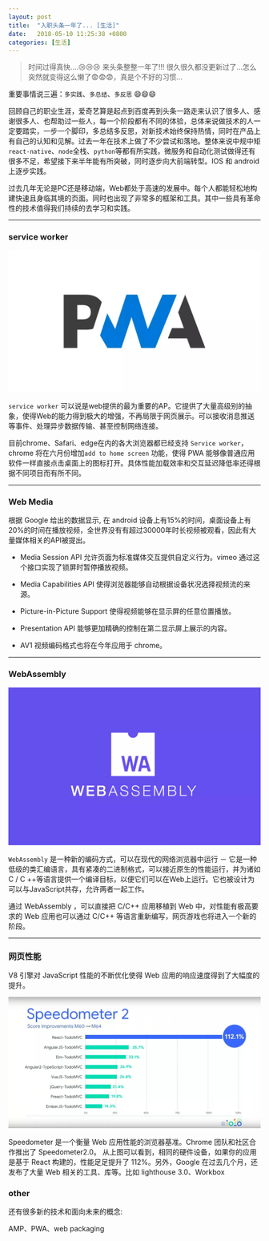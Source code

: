 ```yaml
---
layout: post
title:  "入职头条一年了... [生活]"
date:   2018-05-10 11:25:38 +0800
categories: [生活]
---
```


> 时间过得真快....😢😢😢 来头条整整一年了!!! 很久很久都没更新过了...怎么突然就变得这么懒了😨😨😨，真是个不好的习惯...

重要事情说三遍：`多实践`、`多总结`、`多反思` 😄😄😄

回顾自己的职业生涯，爱奇艺算是起点到百度再到头条一路走来认识了很多人、感谢很多人、也帮助过一些人，每一个阶段都有不同的体验，总体来说做技术的人一定要踏实，一步一个脚印，多总结多反思，对新技术始终保持热情，同时在产品上有自己的认知和见解。过去一年在技术上做了不少尝试和落地。整体来说中规中矩`react-native`、`node`全栈、`python`等都有所实践，微服务和自动化测试做得还有很多不足，希望接下来半年能有所突破，同时逐步向大前端转型。IOS 和 android 上逐步实践。



过去几年无论是PC还是移动端，Web都处于高速的发展中。每个人都能轻松地构建快速且身临其境的页面。同时也出现了非常多的框架和工具。其中一些具有革命性的技术值得我们持续的去学习和实践。

---

### service worker

![](/static/img/2018/0510/pwa.jpg)

`service worker` 可以说是web提供的最为重要的AP。它提供了大量高级别的抽象，使得Web的能力得到极大的增强，不再局限于网页展示。可以接收消息推送等事件、处理异步数据传输、甚至控制网络连接。

目前chrome、Safari、edge在内的各大浏览器都已经支持 `Service worker`，chrome 将在六月份增加`add to home screen` 功能，使得 PWA 能够像普通应用软件一样直接点击桌面上的图标打开。具体性能加载效率和交互延迟降低率还得根据不同项目而有所不同。


---

### Web Media

根据 Google 给出的数据显示, 在 android 设备上有15%的时间，桌面设备上有20%的时间在播放视频，全世界没有有超过30000年时长视频被观看，因此有大量媒体相关的API被提出。

- Media Session API 允许页面为标准媒体交互提供自定义行为。vimeo 通过这个接口实现了锁屏时暂停播放视频。

- Media Capabilities API 使得浏览器能够自动根据设备状况选择视频流的来源。

- Picture-in-Picture Support 使得视频能够在显示屏的任意位置播放。

- Presentation API 能够更加精确的控制在第二显示屏上展示的内容。

- AV1 视频编码格式也将在今年应用于 chrome。

---

### WebAssembly

![](/static/img/2018/0510/webmedia.jpg)

`WebAssembly` 是一种新的编码方式，可以在现代的网络浏览器中运行 － 它是一种低级的类汇编语言，具有紧凑的二进制格式，可以接近原生的性能运行，并为诸如C / C ++等语言提供一个编译目标，以便它们可以在Web上运行。它也被设计为可以与JavaScript共存，允许两者一起工作。

通过 WebAssembly ，可以直接把 C/C++ 应用移植到 Web 中，对性能有极高要求的 Web 应用也可以通过 C/C++ 等语言重新编写，网页游戏也将进入一个新的阶段。


---


### 网页性能

V8 引擎对 JavaScript 性能的不断优化使得 Web 应用的响应速度得到了大幅度的提升。

![](/static/img/2018/0510/speed.jpg)

Speedometer 是一个衡量 Web 应用性能的浏览器基准。Chrome 团队和社区合作推出了 Speedometer2.0。 从上图可以看到，相同的硬件设备，如果你的应用是基于 React 构建的，性能足足提升了 112%。另外，Google 在过去几个月，还发布了大量 Web 相关的工具、库等。比如 lighthouse 3.0、Workbox


### other

还有很多新的技术和面向未来的概念:

AMP、PWA、web packaging


